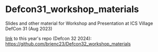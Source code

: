 # Defcon31_workshop_materials
Slides and other material for Workshop and Presentation at ICS Village DefCon 31 (Aug 2023)

[link](https://github.com/brienc23/Defcon32_workshop_materials) to this year's repo (Defcon 32 2024): https://github.com/brienc23/Defcon32_workshop_materials
